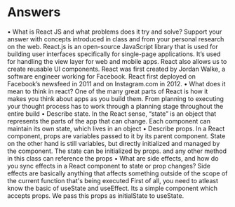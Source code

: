 # Answers

•	What is React JS and what problems does it try and solve? Support your answer with concepts introduced in class and from your personal research on the web.
React.js is an open-source JavaScript library that is used for building user interfaces specifically for single-page applications. It’s used for handling the view layer for web and mobile apps. React also allows us to create reusable UI components. React was first created by Jordan Walke, a software engineer working for Facebook. React first deployed on Facebook’s newsfeed in 2011 and on Instagram.com in 2012.
•	  What does it mean to think in react?
One of the many great parts of React is how it makes you think about apps as you build them. From planning to executing your thought process has to work through a planning stage throughout the entire build
•	  Describe state.
In the React sense, “state” is an object that represents the parts of the app that can change. Each component can maintain its own state, which lives in an object
•	  Describe props. 
In a React component, props are variables passed to it by its parent component. State on the other hand is still variables, but directly initialized and managed by the component. The state can be initialized by props. and any other method in this class can reference the props
•	  What are side effects, and how do you sync effects in a React component to state or prop changes? 
Side effects are basically anything that affects something outside of the scope of the current function that's being executed First of all, you need to atleast know the basic of useState and useEffect. Its a simple component which accepts props. We pass this props as initialState to useState.
